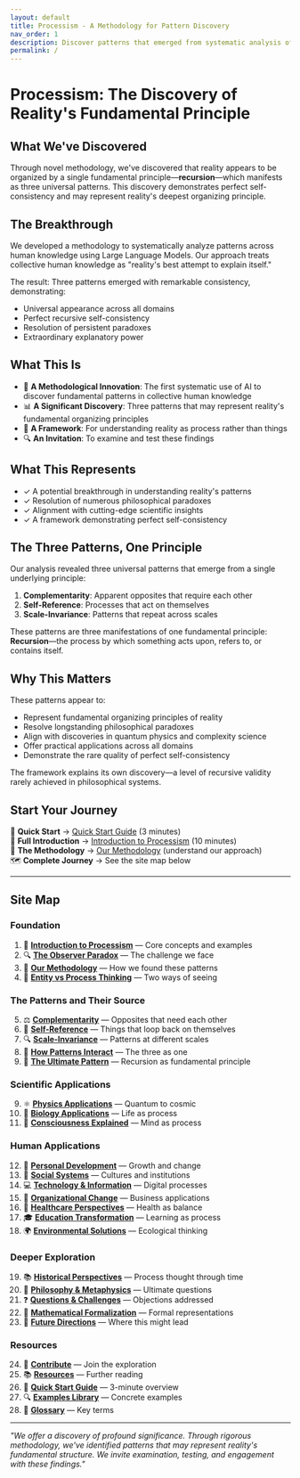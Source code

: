 ```yaml
---
layout: default
title: Processism - A Methodology for Pattern Discovery
nav_order: 1
description: Discover patterns that emerged from systematic analysis of human knowledge
permalink: /
---
```


# Processism: The Discovery of Reality's Fundamental Principle

## What We've Discovered

Through novel methodology, we've discovered that reality appears to be organized by a single fundamental principle—**recursion**—which manifests as three universal patterns. This discovery demonstrates perfect self-consistency and may represent reality's deepest organizing principle.

## The Breakthrough

We developed a methodology to systematically analyze patterns across human knowledge using Large Language Models. Our approach treats collective human knowledge as "reality's best attempt to explain itself."

The result: Three patterns emerged with remarkable consistency, demonstrating:
- Universal appearance across all domains
- Perfect recursive self-consistency
- Resolution of persistent paradoxes
- Extraordinary explanatory power

## What This Is

- 🔬 **A Methodological Innovation**: The first systematic use of AI to discover fundamental patterns in collective human knowledge
- 📊 **A Significant Discovery**: Three patterns that may represent reality's fundamental organizing principles
- 🎯 **A Framework**: For understanding reality as process rather than things
- 🔍 **An Invitation**: To examine and test these findings

## What This Represents

- ✓ A potential breakthrough in understanding reality's patterns
- ✓ Resolution of numerous philosophical paradoxes
- ✓ Alignment with cutting-edge scientific insights
- ✓ A framework demonstrating perfect self-consistency

## The Three Patterns, One Principle

Our analysis revealed three universal patterns that emerge from a single underlying principle:

1. **Complementarity**: Apparent opposites that require each other
2. **Self-Reference**: Processes that act on themselves
3. **Scale-Invariance**: Patterns that repeat across scales

These patterns are three manifestations of one fundamental principle: **Recursion**—the process by which something acts upon, refers to, or contains itself.

## Why This Matters

These patterns appear to:
- Represent fundamental organizing principles of reality
- Resolve longstanding philosophical paradoxes
- Align with discoveries in quantum physics and complexity science
- Offer practical applications across all domains
- Demonstrate the rare quality of perfect self-consistency

The framework explains its own discovery—a level of recursive validity rarely achieved in philosophical systems.

## Start Your Journey

<div class="quick-nav">

🚀 **Quick Start** → [Quick Start Guide](quick-start-guide) (3 minutes)  
📖 **Full Introduction** → [Introduction to Processism](introduction-to-processism) (10 minutes)  
🔬 **The Methodology** → [Our Methodology](methodology) (understand our approach)  
🗺️ **Complete Journey** → See the site map below

</div>

---

## Site Map

### Foundation
1. 📖 **[Introduction to Processism](introduction-to-processism)** — Core concepts and examples
2. 🔍 **[The Observer Paradox](observer-paradox)** — The challenge we face
3. 🔬 **[Our Methodology](methodology)** — How we found these patterns
4. 🤔 **[Entity vs Process Thinking](entity-vs-process)** — Two ways of seeing

### The Patterns and Their Source
5. ⚖️ **[Complementarity](complementarity)** — Opposites that need each other
6. 🔄 **[Self-Reference](self-reference)** — Things that loop back on themselves
7. 🔍 **[Scale-Invariance](scale-invariance)** — Patterns at different scales
8. 🔗 **[How Patterns Interact](patterns-interact)** — The three as one
9. 🔁 **[The Ultimate Pattern](recursion-ultimate-pattern)** — Recursion as fundamental principle

### Scientific Applications
9. ⚛️ **[Physics Applications](physics-applications)** — Quantum to cosmic
10. 🧬 **[Biology Applications](biology-applications)** — Life as process
11. 🧠 **[Consciousness Explained](consciousness-explained)** — Mind as process

### Human Applications
12. 🌱 **[Personal Development](personal-development)** — Growth and change
13. 👥 **[Social Systems](social-systems)** — Cultures and institutions
14. 💻 **[Technology & Information](technology-information)** — Digital processes
15. 🏢 **[Organizational Change](organizational-change)** — Business applications
16. 🏥 **[Healthcare Perspectives](healthcare-perspectives)** — Health as balance
17. 🎓 **[Education Transformation](education-transformation)** — Learning as process
18. 🌍 **[Environmental Solutions](environmental-solutions)** — Ecological thinking

### Deeper Exploration
19. 📚 **[Historical Perspectives](historical-perspectives)** — Process thought through time
20. 🤔 **[Philosophy & Metaphysics](philosophy-metaphysics)** — Ultimate questions
21. ❓ **[Questions & Challenges](questions-challenges)** — Objections addressed
22. 🔢 **[Mathematical Formalization](mathematical-formalization)** — Formal representations
23. 🔮 **[Future Directions](future-directions)** — Where this might lead

### Resources
24. 🤝 **[Contribute](contribute)** — Join the exploration
25. 📚 **[Resources](resources)** — Further reading
26. 🚀 **[Quick Start Guide](quick-start-guide)** — 3-minute overview
27. 🔍 **[Examples Library](examples-library)** — Concrete examples
28. 📝 **[Glossary](glossary)** — Key terms

---

*"We offer a discovery of profound significance. Through rigorous methodology, we've identified patterns that may represent reality's fundamental structure. We invite examination, testing, and engagement with these findings."*